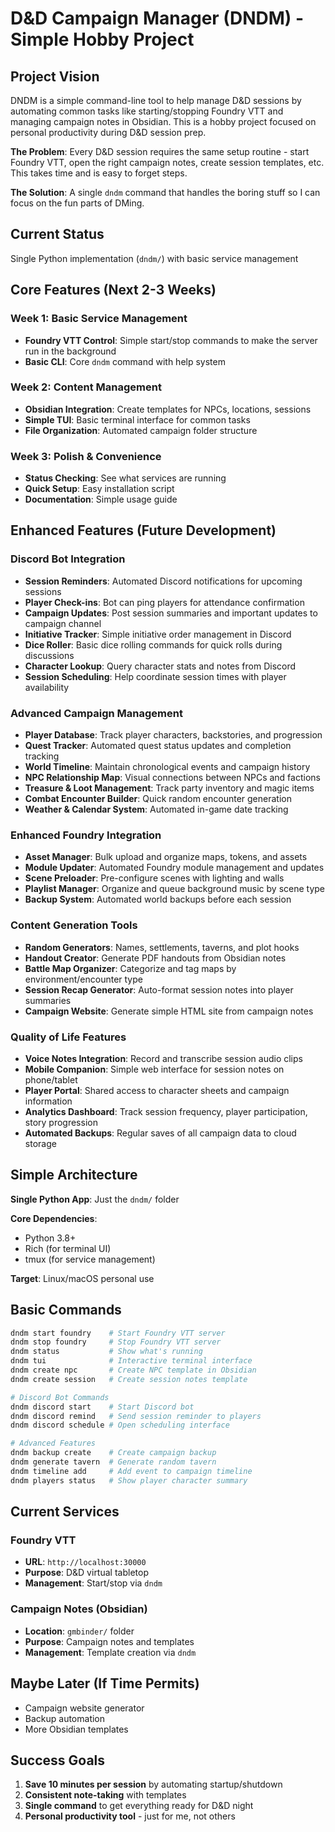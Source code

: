 # D&D Campaign Manager (DNDM) - Simple Hobby Project

## Project Vision

DNDM is a simple command-line tool to help manage D&D sessions by automating common tasks like starting/stopping Foundry VTT and managing campaign notes in Obsidian. This is a hobby project focused on personal productivity during D&D session prep.

**The Problem**: Every D&D session requires the same setup routine - start Foundry VTT, open the right campaign notes, create session templates, etc. This takes time and is easy to forget steps.

**The Solution**: A single `dndm` command that handles the boring stuff so I can focus on the fun parts of DMing.

## Current Status

Single Python implementation (`dndm/`) with basic service management

## Core Features (Next 2-3 Weeks)

### Week 1: Basic Service Management

- **Foundry VTT Control**: Simple start/stop commands to make the server run in the background
- **Basic CLI**: Core `dndm` command with help system

### Week 2: Content Management

- **Obsidian Integration**: Create templates for NPCs, locations, sessions
- **Simple TUI**: Basic terminal interface for common tasks
- **File Organization**: Automated campaign folder structure

### Week 3: Polish & Convenience

- **Status Checking**: See what services are running
- **Quick Setup**: Easy installation script
- **Documentation**: Simple usage guide

## Enhanced Features (Future Development)

### Discord Bot Integration

- **Session Reminders**: Automated Discord notifications for upcoming sessions
- **Player Check-ins**: Bot can ping players for attendance confirmation
- **Campaign Updates**: Post session summaries and important updates to campaign channel
- **Initiative Tracker**: Simple initiative order management in Discord
- **Dice Roller**: Basic dice rolling commands for quick rolls during discussions
- **Character Lookup**: Query character stats and notes from Discord
- **Session Scheduling**: Help coordinate session times with player availability

### Advanced Campaign Management

- **Player Database**: Track player characters, backstories, and progression
- **Quest Tracker**: Automated quest status updates and completion tracking
- **World Timeline**: Maintain chronological events and campaign history
- **NPC Relationship Map**: Visual connections between NPCs and factions
- **Treasure & Loot Management**: Track party inventory and magic items
- **Combat Encounter Builder**: Quick random encounter generation
- **Weather & Calendar System**: Automated in-game date tracking

### Enhanced Foundry Integration

- **Asset Manager**: Bulk upload and organize maps, tokens, and assets
- **Module Updater**: Automated Foundry module management and updates
- **Scene Preloader**: Pre-configure scenes with lighting and walls
- **Playlist Manager**: Organize and queue background music by scene type
- **Backup System**: Automated world backups before each session

### Content Generation Tools

- **Random Generators**: Names, settlements, taverns, and plot hooks
- **Handout Creator**: Generate PDF handouts from Obsidian notes
- **Battle Map Organizer**: Categorize and tag maps by environment/encounter type
- **Session Recap Generator**: Auto-format session notes into player summaries
- **Campaign Website**: Generate simple HTML site from campaign notes

### Quality of Life Features

- **Voice Notes Integration**: Record and transcribe session audio clips
- **Mobile Companion**: Simple web interface for session notes on phone/tablet
- **Player Portal**: Shared access to character sheets and campaign information
- **Analytics Dashboard**: Track session frequency, player participation, story progression
- **Automated Backups**: Regular saves of all campaign data to cloud storage

## Simple Architecture

**Single Python App**: Just the `dndm/` folder

**Core Dependencies**:

- Python 3.8+
- Rich (for terminal UI)
- tmux (for service management)

**Target**: Linux/macOS personal use

## Basic Commands

```bash
dndm start foundry    # Start Foundry VTT server
dndm stop foundry     # Stop Foundry VTT server
dndm status           # Show what's running
dndm tui              # Interactive terminal interface
dndm create npc       # Create NPC template in Obsidian
dndm create session   # Create session notes template

# Discord Bot Commands
dndm discord start    # Start Discord bot
dndm discord remind   # Send session reminder to players
dndm discord schedule # Open scheduling interface

# Advanced Features
dndm backup create    # Create campaign backup
dndm generate tavern  # Generate random tavern
dndm timeline add     # Add event to campaign timeline
dndm players status   # Show player character summary
```

## Current Services

### Foundry VTT

- **URL**: `http://localhost:30000`
- **Purpose**: D&D virtual tabletop
- **Management**: Start/stop via `dndm`

### Campaign Notes (Obsidian)

- **Location**: `gmbinder/` folder
- **Purpose**: Campaign notes and templates
- **Management**: Template creation via `dndm`

## Maybe Later (If Time Permits)

- Campaign website generator
- Backup automation
- More Obsidian templates

## Success Goals

1. **Save 10 minutes per session** by automating startup/shutdown
2. **Consistent note-taking** with templates
3. **Single command** to get everything ready for D&D night
4. **Personal productivity tool** - just for me, not others

